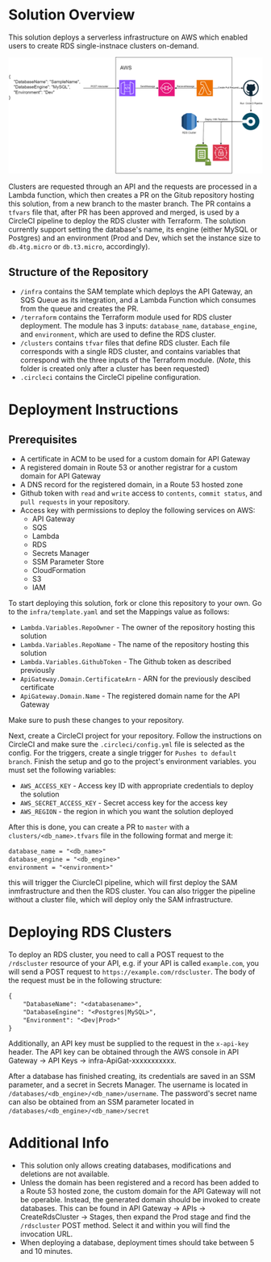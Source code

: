 # Solution Overview
This solution deploys a serverless infrastructure on AWS which enabled users to create RDS single-instnace clusters on-demand.

![architecture](architecture.png)

Clusters are requested through an API and the requests are processed in a Lambda function, which then creates a PR on the Gitub repository hosting this solution, from a new branch to the master branch. The PR contains a `tfvars` file that, after PR has been approved and merged, is used by a CircleCI pipeline to deploy the RDS cluster with Terraform.
The solution currently support setting the database's name, its engine (either MySQL or Postgres) and an environment (Prod and Dev, which set the instance size to `db.4tg.micro` or `db.t3.micro`, accordingly).

## Structure of the Repository

-  `/infra` contains the SAM template which deploys the API Gateway, an SQS Queue as its integration, and a Lambda Function which consumes from the queue and creates the PR.
- `/terraform` contains the Terraform module used for RDS cluster deployment. The module has 3 inputs: `database_name`, `database_engine`, and `environment`, which are used to define the RDS cluster.
- `/clusters` contains `tfvar` files that define RDS cluster. Each file corresponds with a single RDS cluster, and contains variables that correspond with the three inputs of the Terraform module. (_Note_, this folder is created only after a cluster has been requested)
- `.circleci` contains the CircleCI pipeline configuration.

# Deployment Instructions

## Prerequisites
- A certificate in ACM to be used for a custom domain for API Gateway
- A registered domain in Route 53 or another registrar for a custom domain for API Gateway
- A DNS record for the registered domain, in a Route 53 hosted zone
- Github token with `read` and `write` access to `contents`, `commit status`, and `pull requests` in your repository.
- Access key with permissions to deploy the following services on AWS:
    - API Gateway
    - SQS
    - Lambda
    - RDS
    - Secrets Manager
    - SSM Parameter Store
    - CloudFormation
    - S3
    - IAM

To start deploying this solution, fork or clone this repository to your own. Go to the `infra/template.yaml` and set the Mappings value as follows:

- `Lambda.Variables.RepoOwner` - The owner of the repository hosting this solution
- `Lambda.Variables.RepoName` - The name of the repository hosting this solution
- `Lambda.Variables.GithubToken` - The Github token as described previously
- `ApiGateway.Domain.CertificateArn` - ARN for the previously descibed certificate
- `ApiGateway.Domain.Name` - The registered domain name for the API Gateway

Make sure to push these changes to your repository.

Next, create a CircleCI project for your repository. Follow the instructions on CircleCI and make sure the `.circleci/config.yml` file is selected as the config.
For the triggers, create a single trigger for `Pushes to default branch`.
Finish the setup and go to the project's environment variables. you must set the following variables:
- `AWS_ACCESS_KEY` - Access key ID with appropriate credentials to deploy the solution
- `AWS_SECRET_ACCESS_KEY` - Secret access key for the access key
- `AWS_REGION` - the region in which you want the solution deployed

    

After this is done, you can create a PR to `master` with a `clusters/<db_name>.tfvars` file in the following format and merge it:
```
database_name = "<db_name>"
database_engine = "<db_engine>"
environment = "<environment>"
```
this will trigger the CiurcleCI pipeline, which will first deploy the SAM inmfrastructure and then the RDS cluster.
You can also trigger the pipeline without a cluster file, which will deploy only the SAM infrastructure.

# Deploying RDS Clusters

To deploy an RDS cluster, you need to call a POST request to the `/rdscluster` resource of your API, e.g. if your API is called `example.com`, you will send a POST request to `https://example.com/rdscluster`.
The body of the request must be in the following structure:
```
{
    "DatabaseName": "<databasename>",
    "DatabaseEngine": "<Postgres|MySQL>",
    "Environment": "<Dev|Prod>"
}
```
Additionally, an API key must be supplied to the request in the `x-api-key` header.
The API key can be obtained through the AWS console in API Gateway -> API Keys -> infra-ApiGat-xxxxxxxxxxx.

After a database has finished creating, its credentials are saved in an SSM parameter, and a secret in Secrets Manager.
The username is located in `/databases/<db_engine>/<db_name>/username`.
The password's secret name can also be obtained from an SSM parameter located in `/databases/<db_engine>/<db_name>/secret`

# Additional Info

- This solution only allows creating databases, modifications and deletions are not available.
- Unless the domain has been registered and a record has been added to a Route 53 hosted zone, the custom domain for the API Gateway will not be operable. Instead, the generated domain should be invoked to create databases. This can be found in API Gateway -> APIs -> CreateRdsCluster -> Stages,  then expand the Prod stage and find the `/rdscluster` POST method. Select it and within you will find the invocation URL.
- When deploying a database, deployment times should take between 5 and 10 minutes.